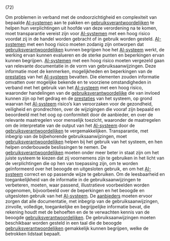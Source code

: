 (72)

Om problemen in verband met de ondoorzichtigheid en complexiteit van bepaalde [AI-systemen](a3.md#^ai-systeem) aan te pakken en [gebruiksverantwoordelijken](a3.md#^gebruiksverantwoordelijke) te helpen hun verplichtingen uit hoofde van deze verordening na te komen, moet transparantie vereist zijn voor [AI-systemen](a3.md#^ai-systeem) met een hoog risico voordat zij in de handel worden gebracht of in gebruik worden gesteld. [AI-systemen](a3.md#^ai-systeem) met een hoog risico moeten zodanig zijn ontworpen dat [gebruiksverantwoordelijken](a3.md#^gebruiksverantwoordelijke) kunnen begrijpen hoe het [AI-systeem](a3.md#^ai-systeem) werkt, de werking ervan kunnen evalueren en de sterke punten en beperkingen ervan kunnen begrijpen. [AI-systemen](a3.md#^ai-systeem) met een hoog risico moeten vergezeld gaan van relevante documentatie in de vorm van gebruiksaanwijzingen. Deze informatie moet de kenmerken, mogelijkheden en beperkingen van de [prestaties](a3.md#^prestaties) van het [AI-systeem](a3.md#^ai-systeem) bevatten. Die elementen zouden informatie omvatten over mogelijke bekende en te voorziene omstandigheden in verband met het gebruik van het [AI-systeem](a3.md#^ai-systeem) met een hoog risico, waaronder handelingen van de [gebruiksverantwoordelijke](a3.md#^gebruiksverantwoordelijke) die van invloed kunnen zijn op het gedrag en de [prestaties](a3.md#^prestaties) van het systeem, op grond waarvan het [AI-systeem](a3.md#^ai-systeem) risico’s kan veroorzaken voor de gezondheid, veiligheid en grondrechten, over de wijzigingen die vooraf zijn bepaald en beoordeeld met het oog op conformiteit door de aanbieder, en over de relevante maatregelen voor menselijk toezicht, waaronder de maatregelen om de interpretatie van de output van het [AI-systeem](a3.md#^ai-systeem) door de [gebruiksverantwoordelijken](a3.md#^gebruiksverantwoordelijke) te vergemakkelijken. Transparantie, met inbegrip van de bijbehorende gebruiksaanwijzingen, moet [gebruiksverantwoordelijken](a3.md#^gebruiksverantwoordelijke) helpen bij het gebruik van het systeem, en hen helpen onderbouwde beslissingen te nemen. De [gebruiksverantwoordelijken](a3.md#^gebruiksverantwoordelijke) moeten onder meer beter in staat zijn om het juiste systeem te kiezen dat zij voornemens zijn te gebruiken in het licht van de verplichtingen die op hen van toepassing zijn, om te worden geïnformeerd over het beoogde en uitgesloten gebruik, en om het [AI-systeem](a3.md#^ai-systeem) correct en op passende wijze te gebruiken. Om de leesbaarheid en toegankelijkheid van de informatie in de gebruiksaanwijzingen te verbeteren, moeten, waar passend, illustratieve voorbeelden worden opgenomen, bijvoorbeeld over de beperkingen en het beoogde en uitgesloten gebruik van het [AI-systeem](a3.md#^ai-systeem). De [aanbieders](a3.md#^aanbieder) moeten ervoor zorgen dat alle documentatie, met inbegrip van de gebruiksaanwijzingen, zinvolle, volledige, toegankelijke en begrijpelijke informatie bevat, die rekening houdt met de behoeften en de te verwachten kennis van de beoogde [gebruiksverantwoordelijken](a3.md#^gebruiksverantwoordelijke). De gebruiksaanwijzingen moeten beschikbaar worden gesteld in een taal die de beoogde [gebruiksverantwoordelijken](a3.md#^gebruiksverantwoordelijke) gemakkelijk kunnen begrijpen, welke de betrokken lidstaat bepaalt.
